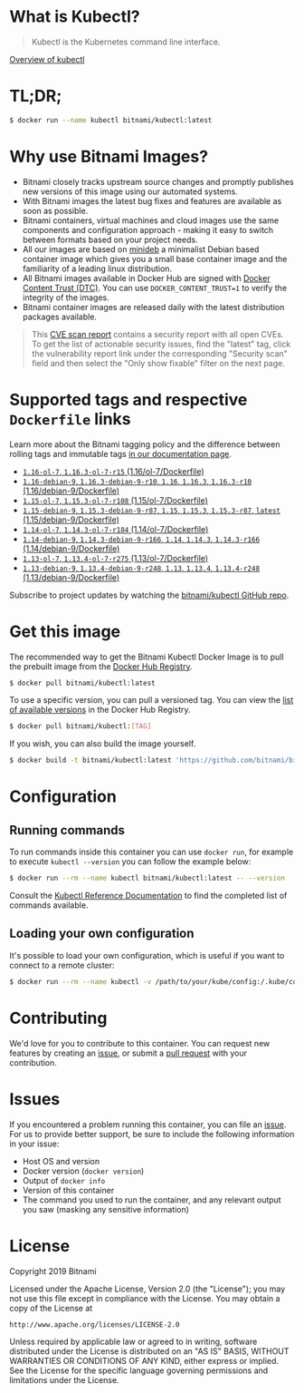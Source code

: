 
# What is Kubectl?

> Kubectl is the Kubernetes command line interface.

[Overview of kubectl](https://kubernetes.io/docs/reference/kubectl/overview/)

# TL;DR;

```bash
$ docker run --name kubectl bitnami/kubectl:latest
```

# Why use Bitnami Images?

* Bitnami closely tracks upstream source changes and promptly publishes new versions of this image using our automated systems.
* With Bitnami images the latest bug fixes and features are available as soon as possible.
* Bitnami containers, virtual machines and cloud images use the same components and configuration approach - making it easy to switch between formats based on your project needs.
* All our images are based on [minideb](https://github.com/bitnami/minideb) a minimalist Debian based container image which gives you a small base container image and the familiarity of a leading linux distribution.
* All Bitnami images available in Docker Hub are signed with [Docker Content Trust (DTC)](https://docs.docker.com/engine/security/trust/content_trust/). You can use `DOCKER_CONTENT_TRUST=1` to verify the integrity of the images.
* Bitnami container images are released daily with the latest distribution packages available.


> This [CVE scan report](https://quay.io/repository/bitnami/kubectl?tab=tags) contains a security report with all open CVEs. To get the list of actionable security issues, find the "latest" tag, click the vulnerability report link under the corresponding "Security scan" field and then select the "Only show fixable" filter on the next page.

# Supported tags and respective `Dockerfile` links

Learn more about the Bitnami tagging policy and the difference between rolling tags and immutable tags [in our documentation page](https://docs.bitnami.com/containers/how-to/understand-rolling-tags-containers/).


* [`1.16-ol-7`, `1.16.3-ol-7-r15` (1.16/ol-7/Dockerfile)](https://github.com/bitnami/bitnami-docker-kubectl/blob/1.16.3-ol-7-r15/1.16/ol-7/Dockerfile)
* [`1.16-debian-9`, `1.16.3-debian-9-r10`, `1.16`, `1.16.3`, `1.16.3-r10` (1.16/debian-9/Dockerfile)](https://github.com/bitnami/bitnami-docker-kubectl/blob/1.16.3-debian-9-r10/1.16/debian-9/Dockerfile)
* [`1.15-ol-7`, `1.15.3-ol-7-r108` (1.15/ol-7/Dockerfile)](https://github.com/bitnami/bitnami-docker-kubectl/blob/1.15.3-ol-7-r108/1.15/ol-7/Dockerfile)
* [`1.15-debian-9`, `1.15.3-debian-9-r87`, `1.15`, `1.15.3`, `1.15.3-r87`, `latest` (1.15/debian-9/Dockerfile)](https://github.com/bitnami/bitnami-docker-kubectl/blob/1.15.3-debian-9-r87/1.15/debian-9/Dockerfile)
* [`1.14-ol-7`, `1.14.3-ol-7-r184` (1.14/ol-7/Dockerfile)](https://github.com/bitnami/bitnami-docker-kubectl/blob/1.14.3-ol-7-r184/1.14/ol-7/Dockerfile)
* [`1.14-debian-9`, `1.14.3-debian-9-r166`, `1.14`, `1.14.3`, `1.14.3-r166` (1.14/debian-9/Dockerfile)](https://github.com/bitnami/bitnami-docker-kubectl/blob/1.14.3-debian-9-r166/1.14/debian-9/Dockerfile)
* [`1.13-ol-7`, `1.13.4-ol-7-r275` (1.13/ol-7/Dockerfile)](https://github.com/bitnami/bitnami-docker-kubectl/blob/1.13.4-ol-7-r275/1.13/ol-7/Dockerfile)
* [`1.13-debian-9`, `1.13.4-debian-9-r248`, `1.13`, `1.13.4`, `1.13.4-r248` (1.13/debian-9/Dockerfile)](https://github.com/bitnami/bitnami-docker-kubectl/blob/1.13.4-debian-9-r248/1.13/debian-9/Dockerfile)

Subscribe to project updates by watching the [bitnami/kubectl GitHub repo](https://github.com/bitnami/bitnami-docker-kubectl).

# Get this image

The recommended way to get the Bitnami Kubectl Docker Image is to pull the prebuilt image from the [Docker Hub Registry](https://hub.docker.com/r/bitnami/kubectl).

```bash
$ docker pull bitnami/kubectl:latest
```

To use a specific version, you can pull a versioned tag. You can view the [list of available versions](https://hub.docker.com/r/bitnami/kubectl/tags/) in the Docker Hub Registry.

```bash
$ docker pull bitnami/kubectl:[TAG]
```

If you wish, you can also build the image yourself.

```bash
$ docker build -t bitnami/kubectl:latest 'https://github.com/bitnami/bitnami-docker-kubectl.git#master:1.15/debian-9'
```

# Configuration

## Running commands

To run commands inside this container you can use `docker run`, for example to execute `kubectl --version` you can follow the example below:

```bash
$ docker run --rm --name kubectl bitnami/kubectl:latest -- --version
```

Consult the [Kubectl Reference Documentation](https://kubernetes.io/docs/reference/generated/kubectl/kubectl-commands) to find the completed list of commands available.

## Loading your own configuration

It's possible to load your own configuration, which is useful if you want to connect to a remote cluster:

```bash
$ docker run --rm --name kubectl -v /path/to/your/kube/config:/.kube/config bitnami/kubectl:latest
```

# Contributing

We'd love for you to contribute to this container. You can request new features by creating an [issue](https://github.com/bitnami/bitnami-docker-kubectl/issues), or submit a [pull request](https://github.com/bitnami/bitnami-docker-kubectl/pulls) with your contribution.

# Issues

If you encountered a problem running this container, you can file an [issue](https://github.com/bitnami/bitnami-docker-kubectl/issues). For us to provide better support, be sure to include the following information in your issue:

- Host OS and version
- Docker version (`docker version`)
- Output of `docker info`
- Version of this container
- The command you used to run the container, and any relevant output you saw (masking any sensitive information)

# License

Copyright 2019 Bitnami

Licensed under the Apache License, Version 2.0 (the "License");
you may not use this file except in compliance with the License.
You may obtain a copy of the License at

    http://www.apache.org/licenses/LICENSE-2.0

Unless required by applicable law or agreed to in writing, software
distributed under the License is distributed on an "AS IS" BASIS,
WITHOUT WARRANTIES OR CONDITIONS OF ANY KIND, either express or implied.
See the License for the specific language governing permissions and
limitations under the License.
